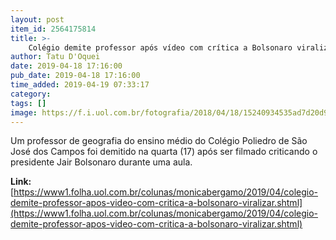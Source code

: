 ```yaml
---
layout: post
item_id: 2564175814
title: >-
    Colégio demite professor após vídeo com crítica a Bolsonaro viralizar
author: Tatu D'Oquei
date: 2019-04-18 17:16:00
pub_date: 2019-04-18 17:16:00
time_added: 2019-04-19 07:33:17
category: 
tags: []
image: https://f.i.uol.com.br/fotografia/2018/04/18/15240934535ad7d20d955e6_1524093453_3x2_rt.jpg
---
```


Um professor de geografia do ensino médio do Colégio Poliedro de São José dos Campos foi demitido na quarta (17) após ser filmado criticando o presidente Jair Bolsonaro durante uma aula.

**Link:** [https://www1.folha.uol.com.br/colunas/monicabergamo/2019/04/colegio-demite-professor-apos-video-com-critica-a-bolsonaro-viralizar.shtml](https://www1.folha.uol.com.br/colunas/monicabergamo/2019/04/colegio-demite-professor-apos-video-com-critica-a-bolsonaro-viralizar.shtml)

